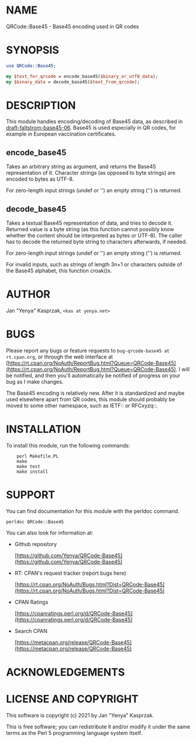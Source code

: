 # NAME

QRCode::Base45 - Base45 encoding used in QR codes

# SYNOPSIS

```perl
use QRCode::Base45;

my $text_for_qrcode = encode_base45($binary_or_utf8_data);
my $binary_data = decode_base45($text_from_qrcode);
```

# DESCRIPTION

This module handles encoding/decoding of Base45 data,
as described in
[draft-faltstrom-base45-06](http://www.watersprings.org/pub/id/draft-faltstrom-base45-06.html).
Base45 is used especially in QR codes, for example in European vaccination
certificates.

## encode\_base45

Takes an arbitrary string as argument, and returns the Base45 representation
of it. Character strings (as opposed to byte strings) are encoded to bytes
as UTF-8.

For zero-length input strings (undef or '') an empty string ('') is returned.

## decode\_base45

Takes a textual Base45 representation of data, and tries to decode it.
Returned value is a byte string (as this function cannot possibly know
whether the content should be interpreted as bytes or UTF-8).
The caller has to decode the returned byte string to characters afterwards,
if needed.

For zero-length input strings (undef or '') an empty string ('') is returned.

For invalid inputs, such as strings of length 3n+1 or characters
outside of the Base45 alphabet, this function croak()s.

# AUTHOR

Jan "Yenya" Kasprzak, `<kas at yenya.net>`

# BUGS

Please report any bugs or feature requests to `bug-qrcode-base45 at rt.cpan.org`, or through
the web interface at [https://rt.cpan.org/NoAuth/ReportBug.html?Queue=QRCode-Base45](https://rt.cpan.org/NoAuth/ReportBug.html?Queue=QRCode-Base45).  I will be notified, and then you'll
automatically be notified of progress on your bug as I make changes.

The Base45 encoding is relatively new. After it is standardized
and maybe used elsewhere apart from QR codes,
this module should probably be moved to some other namespace,
such as IETF:: or RFCxyzq::.

# INSTALLATION

To install this module, run the following commands:

```
    perl Makefile.PL
    make
    make test
    make install
```

# SUPPORT

You can find documentation for this module with the perldoc command.

```
perldoc QRCode::Base45
```

You can also look for information at:

- Github repository

    [https://github.com/Yenya/QRCode-Base45](https://github.com/Yenya/QRCode-Base45)

- RT: CPAN's request tracker (report bugs here)

    [https://rt.cpan.org/NoAuth/Bugs.html?Dist=QRCode-Base45](https://rt.cpan.org/NoAuth/Bugs.html?Dist=QRCode-Base45)

- CPAN Ratings

    [https://cpanratings.perl.org/d/QRCode-Base45](https://cpanratings.perl.org/d/QRCode-Base45)

- Search CPAN

    [https://metacpan.org/release/QRCode-Base45](https://metacpan.org/release/QRCode-Base45)

# ACKNOWLEDGEMENTS

# LICENSE AND COPYRIGHT

This software is copyright (c) 2021 by Jan "Yenya" Kasprzak.

This is free software; you can redistribute it and/or modify it under
the same terms as the Perl 5 programming language system itself.
